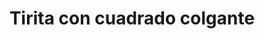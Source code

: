 ---
title: Tirita con cuadrado colgante
date: 
draft: false

# descripcion
description : Tirita con cuadrado colgante

materials: Plata 925

color: Plateado

dimensions: 2cm

code: 01-03-0157

type: "Aros"

categories: []

# Images
# first image will be shown in the product page
images:
  # - image: "images/path_to_image"
  # La ubicacion de las imagenes es imagenes/Aros/Aros.Microcubic/01-03-0157-tirita-con-cuadrado-colgante
  - image: "./images/aros/microcubic/01-03-0157-tirita-con-cuadrado-colgante_a.jpeg"
  - image: "./images/aros/microcubic/01-03-0157-tirita-con-cuadrado-colgante_b.jpeg"
---